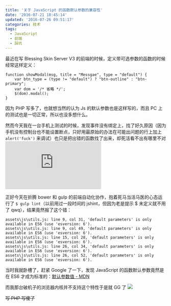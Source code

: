 ```yaml
---
title: '关于 JavaScript 的函数默认参数的兼容性'
date: '2016-07-21 18:45:14'
updated: '2016-07-26 09:51:17'
categories: 技术
tags:
  - JavaScript
  - 前端
  - 踩坑
---
```


最近在写 Blessing Skin Server V3 的前端的时候，定义带可选参数的函数的时候经常这样定义：

```
function showModal(msg, title = "Messgae", type = "default") {
    var btn_type = (type != "default") ? "btn-outline" : "btn-primary";
    var dom = '/* 省略 */';
    $(dom).modal();
}
```

因为 PHP 写多了，也就想当然的认为 Js 的默认参数也是这样写的，而且 PC 上的测试也是一切正常，所以也没多想什么。

然而今天我在一台手机上测试的时候，发现事件没有绑定上，找了好久原因（因为手机没有控制台也不能设置断点，只好用最原始的办法在可能出问题的行上加上 `alert('fuck')` 来调试）也只是把出错的函数找了出来，却死活看不出有哪里不对 ![emotion](https://img.prin.studio/legacy/image.php?di=E0G2)

<!--more-->

正好今天在折腾 bower 和 gulp 的前端自动化协作，抱着死马当活马医的心态运行了 `$ gulp lint`（以前用过一段时间的 jshint，但因为老是提示 $ 未定义就不用了 qwq），结果竟然报了这个错：

```
assets\js\utils.js: line 9, col 31, 'default parameters' is only available in ES6 (use 'esversion: 6').
assets\js\utils.js: line 9, col 49, 'default parameters' is only available in ES6 (use 'esversion: 6').
assets\js\utils.js: line 15, col 28, 'default parameters' is only available in ES6 (use 'esversion: 6').
assets\js\utils.js: line 26, col 34, 'default parameters' is only available in ES6 (use 'esversion: 6').
assets\js\utils.js: line 26, col 52, 'default parameters' is only available in ES6 (use 'esversion: 6').
```

当时我就卧槽了，赶紧 Google 了一下，发现 JavaScript 的函数默认参数竟然是在 ES6 才成为标准的：[默认参数值 - MDN](https://developer.mozilla.org/zh-CN/docs/Web/JavaScript/Reference/Functions/Default_parameters#规范)

而我那台破机子的浏览器内核并不支持这个特性于是就 GG 了
![](https://ooo.0o0.ooo/2016/07/21/5790a8a3c1e25.jpg)

~~写 PHP 写傻了~~

